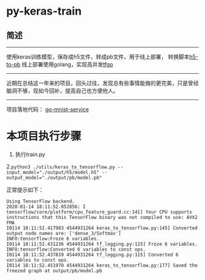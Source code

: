 # py-keras-train

## 简述

---
使用keras训练模型，保存成h5文件，转成pb文件，用于线上部署，
转换脚本[h5-to-pb](https://github.com/amir-abdi/keras_to_tensorflow)
线上部署使用golang，实现高并发[tfgo](https://github.com/galeone/tfgo)

---
近期在总结这一年来的项目，回头过往，发现总有些事情能做的更完美，只是曾经脑洞不够，现如今回补，提高自己也方便他人。

---
项目落地代码：
[go-mnist-service](https://github.com/atlantiswqq/go-keras-servcie.git)

# 本项目执行步骤

1. 执行train.py 

2.`python3 ./utils/keras_to_tensorflow.py --input_model="./output/h5/model.h5" --output_model="./output/pb/model.pb"`

正常提示如下：
```buildoutcfg
Using TensorFlow backend.
2020-01-14 18:11:52.052856: I tensorflow/core/platform/cpu_feature_guard.cc:141] Your CPU supports instructions that this TensorFlow binary was not compiled to use: AVX2 FMA
I0114 18:11:52.417983 4544931264 keras_to_tensorflow.py:145] Converted output node names are: ['dense_3/Softmax']
INFO:tensorflow:Froze 6 variables.
I0114 18:11:52.431236 4544931264 tf_logging.py:115] Froze 6 variables.
INFO:tensorflow:Converted 6 variables to const ops.
I0114 18:11:52.437839 4544931264 tf_logging.py:115] Converted 6 variables to const ops.
I0114 18:11:52.451970 4544931264 keras_to_tensorflow.py:177] Saved the freezed graph at output/pb/model.pb
```
